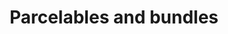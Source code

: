 ---
layout: default
title: Parcelables and bundles
parent: Activities
grand_parent: App entry points
nav_order: 7
---
